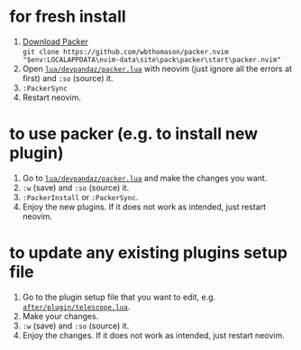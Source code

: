 # for fresh install

1. [Download Packer](https://github.com/wbthomason/packer.nvim#quickstart)
   \
   `git clone https://github.com/wbthomason/packer.nvim "$env:LOCALAPPDATA\nvim-data\site\pack\packer\start\packer.nvim"`
2. Open
   [`lua/devpandaz/packer.lua`](https://github.com/devpandaz/nvim/blob/main/lua/devpandaz/packer.lua)
   with neovim (just ignore all the errors at first) and `:so` (source) it.
3. `:PackerSync`
4. Restart neovim.

# to use packer (e.g. to install new plugin)

1. Go to
   [`lua/devpandaz/packer.lua`](https://github.com/devpandaz/nvim/blob/main/lua/devpandaz/packer.lua)
   and make the changes you want.
2. `:w` (save) and `:so` (source) it.
3. `:PackerInstall` or `:PackerSync`.
4. Enjoy the new plugins. If it does not work as intended, just restart neovim.

# to update any existing plugins setup file

1. Go to the plugin setup file that you want to edit, e.g.
   [`after/plugin/telescope.lua`](https://github.com/devpandaz/nvim/blob/main/after/plugin/telescope.lua).
2. Make your changes.
3. `:w` (save) and `:so` (source) it.
4. Enjoy the changes. If it does not work as intended, just restart neovim.
